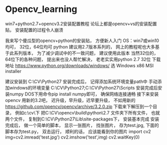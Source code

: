 # Opencv_learning
win7+python2.7+opencv3.2安装配置教程
论坛上都是opencv+vs的安装配置贴， 安装配置的过程令人崩溃

 我来写个傻瓜型的opencv+python的安装贴， 方便新人入门
OS：win7或win10均可， 32位，64位均可
python 建议用2.7版本系列的， 网上的教程呢也大多基于此系列版本， 为了减少调试中的不一致问题， 建议使用此版本
 当然32位的， 64位下的各种问题， 提出来也没人帮忙解决， 老老实实用python 2.7 32位 
 下载地址
https://www.python.org/downloads/windows/
 选
Windows x86 MSI installer

 建议安装到
C:\CV\Python27
安装完成后， 记得添加系统环境变量path中
手动添加windows的环境变量
C:\CV\Python27;C:\CV\Python27\Scripts
安装完成后安装numpy
DOS下用命令pip install numpy即可， 确保网络连接通畅
 接下来安装opencv 用新的3.2吧， 迟升级，早升级，迟早要升级， 不如用新的
https://github.com/opencv/opencv/archive/3.2.0.zip
 下载来下解压到一个目录， 例如c:\cv\下
把C:\CV\opencv\build\python\2.7 文件夹下所有文件， 也就两个文件， 复制到C:\CV\Python27\Lib\site-packages下， 安装基本完成
安装完成后， 做一个简单的脚本， 显示一张图片， 找张图片， 存为test.jpg, 下面的脚本存为test.py， 双击运行， 顺利的话， 应该能看到你的图片
import cv2
 img=cv2.imread('test.jpg')
 cv2.imshow('test',img)
 cv2.waitKey(0)
